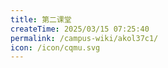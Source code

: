 ```yaml
---
title: 第二课堂
createTime: 2025/03/15 07:25:40
permalink: /campus-wiki/akol37c1/
icon: /icon/cqmu.svg
---
```

